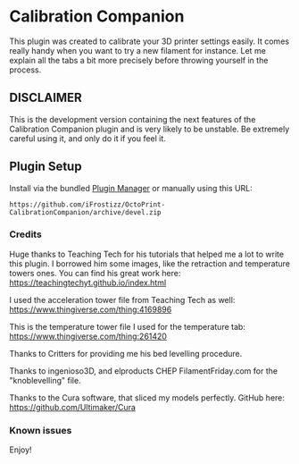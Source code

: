 # Calibration Companion

This plugin was created to calibrate your 3D printer settings easily.
It comes really handy when you want to try a new filament for instance.
Let me explain all the tabs a bit more precisely before throwing yourself in the process.

## DISCLAIMER

This is the development version containing the next features of the Calibration Companion plugin and is very likely to be unstable. Be extremely careful using it, and only do it if you feel it.

## Plugin Setup
Install via the bundled [Plugin Manager](https://docs.octoprint.org/en/master/bundledplugins/pluginmanager.html)
or manually using this URL:

    https://github.com/iFrostizz/OctoPrint-CalibrationCompanion/archive/devel.zip

### Credits

Huge thanks to Teaching Tech for his tutorials that helped me a lot to write this plugin.
I borrowed him some images, like the retraction and temperature towers ones.
You can find his great work here: https://teachingtechyt.github.io/index.html

I used the acceleration tower file from Teaching Tech as well: https://www.thingiverse.com/thing:4169896

This is the temperature tower file I used for the temperature tab: https://www.thingiverse.com/thing:261420

Thanks to Critters for providing me his bed levelling procedure.

Thanks to ingenioso3D, and elproducts CHEP FilamentFriday.com for the "knoblevelling" file.

Thanks to the Cura software, that sliced my models perfectly. GitHub here: https://github.com/Ultimaker/Cura

### Known issues



Enjoy!
